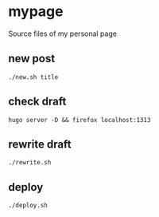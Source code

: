 # mypage
Source files of my personal page

## new post
```
./new.sh title
```

## check draft
```
hugo server -D && firefox localhost:1313
```

## rewrite draft
```
./rewrite.sh
```

## deploy
```
./deploy.sh
```
